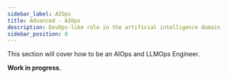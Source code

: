 ```yaml
---
sidebar_label: AIOps
title: Advanced - AIOps
description: DevOps-like role in the artificial intelligence domain
sidebar_position: 8
---
```


This section will cover how to be an AIOps and LLMOps Engineer.

**Work in progress.**
